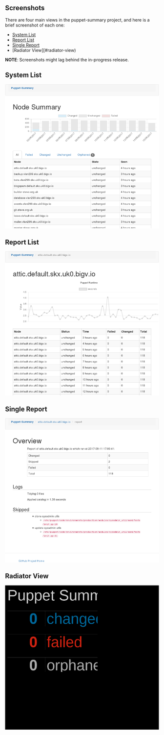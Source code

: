 Screenshots
-----------

There are four main views in the puppet-summary project, and here is a brief
screenshot of each one:

* [System List](#system-list)
* [Report List](#report-list)
* [Single Report](#single-report)
* [Radiator View][#radiator-view)

**NOTE**: Screenshots might lag behind the in-progress release.


## System List

![Screenshot](index.png)

## Report List

![Screenshot](host.png)

## Single Report

![Screenshot](report.png)

## Radiator View

![Screenshot](radiator.png)
